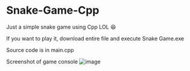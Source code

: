 # Snake-Game-Cpp
Just a simple snake game using Cpp LOL :laughing:

If you want to play it, download entire file and execute Snake Game.exe

Source code is in main.cpp

Screenshot of game console
![image](https://user-images.githubusercontent.com/96949018/185782248-d478ef0c-f803-4469-81e1-ae51f0a1fd36.png)

